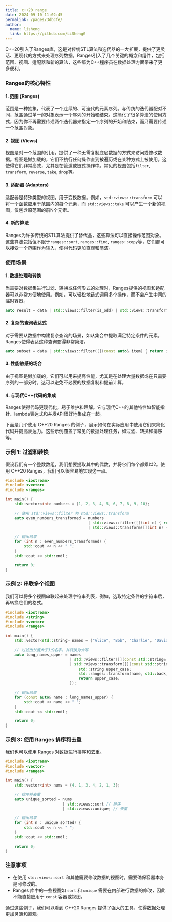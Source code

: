```yaml
---
title: c++20 range
date: 2024-09-10 11:02:45
permalink: /pages/3dbcfe/
author: 
  name: lisheng
  link: https://github.com/LiShengG
---
```

C++20引入了Ranges库，这是对传统STL算法和迭代器的一大扩展，提供了更灵活、更现代的方式来处理序列数据。Ranges引入了几个关键的概念和组件，包括范围、视图、适配器和新的算法，这些都为C++程序员在数据处理方面带来了更多便利。

### Ranges的核心特性

#### 1. **范围 (Ranges)**
范围是一种抽象，代表了一个连续的、可迭代的元素序列。与传统的迭代器配对不同，范围通过单一的对象表示一个序列的开始和结束。这简化了很多算法的使用方式，因为你不再需要传递两个迭代器来指定一个序列的开始和结束，而只需要传递一个范围对象。

#### 2. **视图 (Views)**
视图是对一个范围的引用，提供了一种无需复制底层数据的方式来访问或修改数据。视图是懒加载的，它们不执行任何操作直到被遍历或在某种方式上被使用。这使得它们非常高效，尤其是在管道或链式操作中。常见的视图包括`filter`, `transform`, `reverse`, `take`, `drop`等。

#### 3. **适配器 (Adapters)**
适配器是特殊类型的视图，用于变换数据。例如，`std::views::transform` 可以将一个函数应用于范围内的每个元素，而 `std::views::take` 可以产生一个新的视图，仅包含原范围的前N个元素。

#### 4. **新的算法**
Ranges为许多传统的STL算法提供了替代品，这些算法可以直接操作范围对象。这些算法包括但不限于`ranges::sort`, `ranges::find`, `ranges::copy`等，它们都可以接受一个范围作为输入，使得代码更加直观和简洁。

### 使用场景

#### 1. **数据处理和转换**
当需要对数据集进行过滤、转换或任何形式的处理时，Ranges提供的视图和适配器可以非常方便地使用。例如，可以轻松地链式调用多个操作，而不会产生中间的临时容器。

```cpp
auto result = data | std::views::filter(is_odd) | std::views::transform(square);
```

#### 2. **复杂的查询表达式**
对于需要从数据中构建复杂查询的场景，如从集合中提取满足特定条件的元素，Ranges使得表达这种查询变得非常简洁。

```cpp
auto subset = data | std::views::filter([](const auto& item) { return item.isActive && item.value > 10; });
```

#### 3. **性能敏感的场合**
由于视图是懒加载的，它们可以用来提高性能，尤其是在处理大量数据或在只需要序列的一部分时。这可以避免不必要的数据复制和提前计算。

#### 4. **与现代C++代码的集成**
Ranges使得代码更现代化，易于维护和理解。它与现代C++的其他特性如智能指针、lambda表达式和并发API很好地集成在一起。

下面是几个使用 C++20 Ranges 的例子，展示如何在实际应用中使用它们来简化代码并提高表达力。这些示例覆盖了常见的数据处理任务，如过滤、转换和排序等。




### 示例 1: 过滤和转换

假设我们有一个整数数组，我们想要提取其中的偶数，并将它们每个都乘以2。使用 C++20 Ranges，我们可以很容易地实现这一点。

```cpp
#include <iostream>
#include <vector>
#include <ranges>

int main() {
    std::vector<int> numbers = {1, 2, 3, 4, 5, 6, 7, 8, 9, 10};

    // 使用 std::views::filter 和 std::views::transform
    auto even_numbers_transformed = numbers 
                                    | std::views::filter([](int n) { return n % 2 == 0; })
                                    | std::views::transform([](int n) { return n * 2; });

    // 输出结果
    for (int n : even_numbers_transformed) {
        std::cout << n << " ";
    }
    std::cout << std::endl;

    return 0;
}
```

### 示例 2: 串联多个视图

我们可以将多个视图串联起来处理字符串列表，例如，选取特定条件的字符串后，再转换它们的格式。

```cpp
#include <iostream>
#include <string>
#include <vector>
#include <ranges>

int main() {
    std::vector<std::string> names = {"Alice", "Bob", "Charlie", "David"};

    // 过滤出长度大于3的名字，并转换为大写
    auto long_names_upper = names
                            | std::views::filter([](const std::string& name) { return name.size() > 3; })
                            | std::views::transform([](const std::string& name) {
                                std::string upper_case;
                                std::ranges::transform(name, std::back_inserter(upper_case), ::toupper);
                                return upper_case;
                            });

    // 输出结果
    for (const auto& name : long_names_upper) {
        std::cout << name << " ";
    }
    std::cout << std::endl;

    return 0;
}
```

### 示例 3: 使用 Ranges 排序和去重

我们也可以使用 Ranges 对数据进行排序和去重。

```cpp
#include <iostream>
#include <vector>
#include <ranges>

int main() {
    std::vector<int> nums = {4, 1, 3, 4, 2, 1, 3};

    // 排序并去重
    auto unique_sorted = nums 
                         | std::views::sort // 排序
                         | std::views::unique; // 去重

    // 输出结果
    for (int n : unique_sorted) {
        std::cout << n << " ";
    }
    std::cout << std::endl;

    return 0;
}
```

### 注意事项
- 在使用 `std::views::sort` 和其他需要修改数据的视图时，需要确保容器本身是可修改的。
- Ranges 库中的一些视图如 `sort` 和 `unique` 需要在内部进行数据的修改，因此不能直接应用于 `const` 容器或视图。

通过这些例子，我们可以看到 C++20 Ranges 提供了强大的工具，使得数据处理更加灵活和直观。